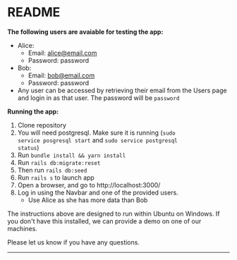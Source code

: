 # README

**The following users are avaiable for testing the app:**
* Alice:
	- Email: alice@email.com
	- Password: password
* Bob:
	- Email: bob@email.com
	- Password: password
* Any user can be accessed by retrieving their email from the Users page and login in as that user. The password will be <code>password</code>

**Running the app:**
1. Clone repository
2. You will need postgresql. Make sure it is running (<code>sudo service posgresql start</code> and <code>sudo service postgresql status</code>)
3. Run <code>bundle install && yarn install</code>
4. Run <code>rails db:migrate:reset</code>
5. Then run <code>rails db:seed</code>
6. Run <code>rails s</code> to launch app
7. Open a browser, and go to http://localhost:3000/
8. Log in using the Navbar and one of the provided users. 
	- Use Alice as she has more data than Bob
	

The instructions above are designed to run within Ubuntu on Windows. If you don't have this installed, we can provide a demo on one of our machines.

Please let us know if you have any questions.
** ** 
